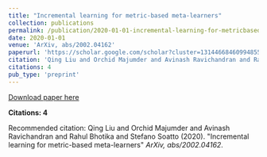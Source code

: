 ```yaml
---
title: "Incremental learning for metric-based meta-learners"
collection: publications
permalink: /publication/2020-01-01-incremental-learning-for-metricbased-metalearners
date: 2020-01-01
venue: 'ArXiv, abs/2002.04162'
paperurl: 'https://scholar.google.com/scholar?cluster=13144668460994855208&hl=en&oi=scholarr'
citation: 'Qing Liu and Orchid Majumder and Avinash Ravichandran and Rahul Bhotika and Stefano Soatto (2020). &quot;Incremental learning for metric-based meta-learners&quot; <i>ArXiv, abs/2002.04162</i>.'
citations: 4
pub_type: 'preprint'
---
```


<a href='https://scholar.google.com/scholar?cluster=13144668460994855208&hl=en&oi=scholarr'>Download paper here</a>

**Citations: 4**

Recommended citation: Qing Liu and Orchid Majumder and Avinash Ravichandran and Rahul Bhotika and Stefano Soatto (2020). "Incremental learning for metric-based meta-learners" <i>ArXiv, abs/2002.04162</i>.